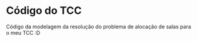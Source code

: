 # Código do TCC

Código da modelagem da resolução do problema de alocação de salas para o meu TCC :D
